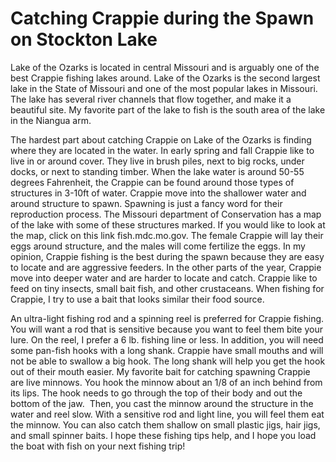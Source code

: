 # Catching Crappie during the Spawn on Stockton Lake

Lake of the Ozarks is located in central Missouri and is arguably one of the best Crappie fishing lakes around. Lake of the Ozarks is the second largest lake in the State of Missouri and one of the most popular lakes in Missouri. The lake has several river channels that flow together, and make it a beautiful site. My favorite part of the lake to fish is the south area of the lake in the Niangua arm. 

The hardest part about catching Crappie on Lake of the Ozarks is finding where they are located in the water. In early spring and fall Crappie like to live in or around cover. They live in brush piles, next to big rocks, under docks, or next to standing timber. When the lake water is around 50-55 degrees Fahrenheit, the Crappie can be found around those types of structures in 3-10ft of water. Crappie move into the shallower water and around structure to spawn. Spawning is just a fancy word for their reproduction process. The Missouri department of Conservation has a map of the lake with some of these structures marked. If you would like to look at the map, click on this link fish.mdc.mo.gov. The female Crappie will lay their eggs around structure, and the males will come fertilize the eggs. In my opinion, Crappie fishing is the best during the spawn because they are easy to locate and are aggressive feeders. In the other parts of the year, Crappie move into deeper water and are harder to locate and catch. Crappie like to feed on tiny insects, small bait fish, and other crustaceans. When fishing for Crappie, I try to use a bait that looks similar their food source.

An ultra-light fishing rod and a spinning reel is preferred for Crappie fishing. You will want a rod that is sensitive because you want to feel them bite your lure. On the reel, I prefer a 6 lb. fishing line or less. In addition, you will need some pan-fish hooks with a long shank. Crappie have small mouths and will not be able to swallow a big hook. The long shank will help you get the hook out of their mouth easier. My favorite bait for catching spawning Crappie are live minnows. You hook the minnow about an 1/8 of an inch behind from its lips. The hook needs to go through the top of their body and out the bottom of the jaw.  Then, you cast the minnow around the structure in the water and reel slow. With a sensitive rod and light line, you will feel them eat the minnow. You can also catch them shallow on small plastic jigs, hair jigs, and small spinner baits. I hope these fishing tips help, and I hope you load the boat with fish on your next fishing trip!



